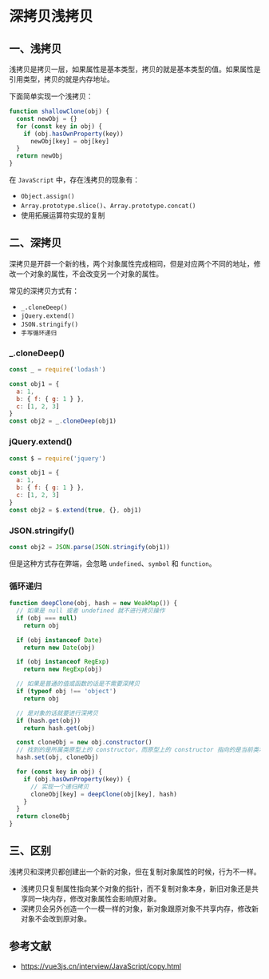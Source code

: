 # 深拷贝浅拷贝

## 一、浅拷贝

浅拷贝是拷贝一层，如果属性是基本类型，拷贝的就是基本类型的值。如果属性是引用类型，拷贝的就是内存地址。

下面简单实现一个浅拷贝：

``` js
function shallowClone(obj) {
  const newObj = {}
  for (const key in obj) {
    if (obj.hasOwnProperty(key))
      newObj[key] = obj[key]
  }
  return newObj
}
```

在 `JavaScript` 中，存在浅拷贝的现象有：

- `Object.assign()`
- `Array.prototype.slice()`、`Array.prototype.concat()`
- 使用拓展运算符实现的复制

## 二、深拷贝

深拷贝是开辟一个新的栈，两个对象属性完成相同，但是对应两个不同的地址，修改一个对象的属性，不会改变另一个对象的属性。

常见的深拷贝方式有：

- `_.cloneDeep()`
- `jQuery.extend()`
- `JSON.stringify()`
- `手写循环递归`

### _.cloneDeep()

``` js
const _ = require('lodash')

const obj1 = {
  a: 1,
  b: { f: { g: 1 } },
  c: [1, 2, 3]
}
const obj2 = _.cloneDeep(obj1)
```

### jQuery.extend()

``` js
const $ = require('jquery')

const obj1 = {
  a: 1,
  b: { f: { g: 1 } },
  c: [1, 2, 3]
}
const obj2 = $.extend(true, {}, obj1)
```

### JSON.stringify()

``` js
const obj2 = JSON.parse(JSON.stringify(obj1))
```

但是这种方式存在弊端，会忽略 `undefined`、`symbol` 和 `function`。

### 循环递归

``` js
function deepClone(obj, hash = new WeakMap()) {
  // 如果是 null 或者 undefined 就不进行拷贝操作
  if (obj === null)
    return obj

  if (obj instanceof Date)
    return new Date(obj)

  if (obj instanceof RegExp)
    return new RegExp(obj)

  // 如果是普通的值或函数的话是不需要深拷贝
  if (typeof obj !== 'object')
    return obj

  // 是对象的话就要进行深拷贝
  if (hash.get(obj))
    return hash.get(obj)

  const cloneObj = new obj.constructor()
  // 找到的是所属类原型上的 constructor，而原型上的 constructor 指向的是当前类本身
  hash.set(obj, cloneObj)

  for (const key in obj) {
    if (obj.hasOwnProperty(key)) {
      // 实现一个递归拷贝
      cloneObj[key] = deepClone(obj[key], hash)
    }
  }
  return cloneObj
}
```

## 三、区别

浅拷贝和深拷贝都创建出一个新的对象，但在复制对象属性的时候，行为不一样。

- 浅拷贝只复制属性指向某个对象的指针，而不复制对象本身，新旧对象还是共享同一块内存，修改对象属性会影响原对象。
- 深拷贝会另外创造一个一模一样的对象，新对象跟原对象不共享内存，修改新对象不会改到原对象。

## 参考文献

- https://vue3js.cn/interview/JavaScript/copy.html
